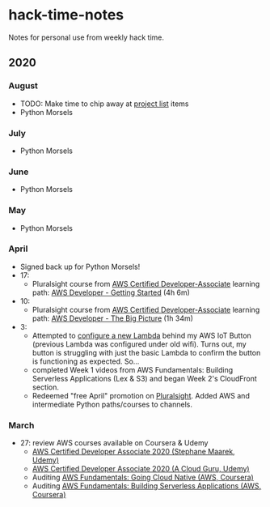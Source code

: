 # hack-time-notes

Notes for personal use from weekly hack time.

## 2020

### August

- TODO: Make time to chip away at [project list](project-list.md) items
- Python Morsels

### July

- Python Morsels

### June

- Python Morsels

### May

- Python Morsels

### April

- Signed back up for Python Morsels!
- 17:
  - Pluralsight course from [AWS Certified Developer-Associate](https://app.pluralsight.com/paths/certificate/aws-certified-developer-associate) learning path: [AWS Developer - Getting Started](https://app.pluralsight.com/library/courses/aws-developer-getting-started/table-of-contents) (4h 6m)
- 10:
  - Pluralsight course from [AWS Certified Developer-Associate](https://app.pluralsight.com/paths/certificate/aws-certified-developer-associate) learning path: [AWS Developer - The Big Picture](https://app.pluralsight.com/library/courses/aws-developer-big-picture/table-of-contents) (1h 34m)
- 3:
  - Attempted to [configure a new Lambda](https://aws.amazon.com/blogs/infrastructure-and-automation/deploy-cloudformation-stacks-at-the-click-of-a-button/) behind my AWS IoT Button (previous Lambda was configured under old wifi). Turns out, my button is struggling with just the basic Lambda to confirm the button is functioning as expected. So...
  - completed Week 1 videos from AWS Fundamentals: Building Serverless Applications (Lex & S3) and began Week 2's CloudFront section.
  - Redeemed "free April" promotion on [Pluralsight](https://app.pluralsight.com/). Added AWS and intermediate Python paths/courses to channels.

### March

- 27: review AWS courses available on Coursera & Udemy
  - [AWS Certified Developer Associate 2020 (Stephane Maarek, Udemy)](https://www.udemy.com/course/aws-certified-developer-associate-dva-c01/)
  - [AWS Certified Developer Associate 2020 (A Cloud Guru, Udemy)](https://www.udemy.com/course/aws-certified-developer-associate/)
  - Auditing [AWS Fundamentals: Going Cloud Native (AWS, Coursera)](https://www.coursera.org/learn/aws-fundamentals-going-cloud-native)
  - Auditing [AWS Fundamentals: Building Serverless Applications (AWS, Coursera)](https://www.coursera.org/learn/aws-fundamentals-building-serverless-applications)
